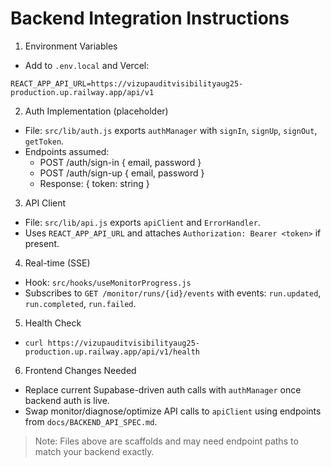 # Backend Integration Instructions

1) Environment Variables
- Add to `.env.local` and Vercel:
```
REACT_APP_API_URL=https://vizupauditvisibilityaug25-production.up.railway.app/api/v1
```

2) Auth Implementation (placeholder)
- File: `src/lib/auth.js` exports `authManager` with `signIn`, `signUp`, `signOut`, `getToken`.
- Endpoints assumed:
  - POST /auth/sign-in { email, password }
  - POST /auth/sign-up { email, password }
  - Response: { token: string }

3) API Client
- File: `src/lib/api.js` exports `apiClient` and `ErrorHandler`.
- Uses `REACT_APP_API_URL` and attaches `Authorization: Bearer <token>` if present.

4) Real-time (SSE)
- Hook: `src/hooks/useMonitorProgress.js`
- Subscribes to `GET /monitor/runs/{id}/events` with events: `run.updated`, `run.completed`, `run.failed`.

5) Health Check
- `curl https://vizupauditvisibilityaug25-production.up.railway.app/api/v1/health`

6) Frontend Changes Needed
- Replace current Supabase-driven auth calls with `authManager` once backend auth is live.
- Swap monitor/diagnose/optimize API calls to `apiClient` using endpoints from `docs/BACKEND_API_SPEC.md`.

> Note: Files above are scaffolds and may need endpoint paths to match your backend exactly.

